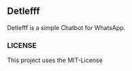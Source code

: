 ## Detlefff

Detlefff is a simple Chatbot for WhatsApp.


### LICENSE

This project uses the MIT-License
